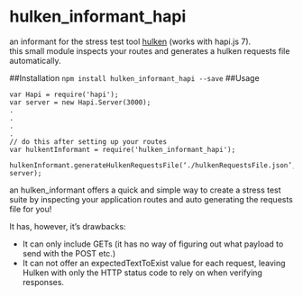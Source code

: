 hulken_informant_hapi
=========================

an informant for the stress test tool [hulken](https://github.com/hellgrenj/hulken) (works with hapi.js 7).  
this small module inspects your routes and generates a hulken requests file automatically.

##Installation
`npm install hulken_informant_hapi --save`
##Usage
```
var Hapi = require('hapi');
var server = new Hapi.Server(3000);
.
.
.
.
// do this after setting up your routes
var hulkentInformant = require('hulken_informant_hapi');
 hulkenInformant.generateHulkenRequestsFile(‘./hulkenRequestsFile.json’, server);
```
an hulken_informant offers a quick and simple way to create a stress test suite by inspecting your application routes and auto generating the requests file for you!

It has, however, it’s drawbacks:
* It can only include GETs (it has no way of figuring out what payload to send with the POST etc.)
* It can not offer an expectedTextToExist value for each request, leaving Hulken with only the HTTP status code to rely on when verifying responses.
